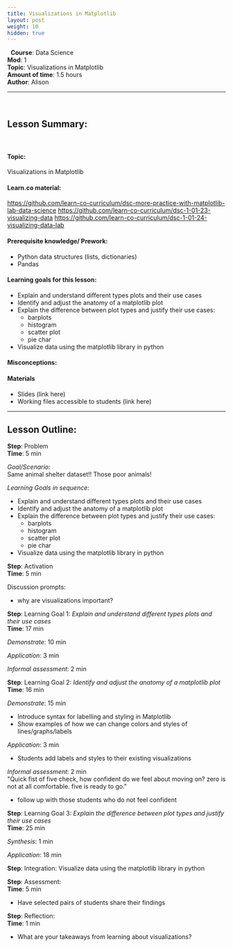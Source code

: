 ```yaml
---
title: Visualizations in Matplotlib
layout: post
weight: 10
hidden: true
---
```

​
​
**Course**: Data Science   <br/>
**Mod**: 1                   <br/>
**Topic**: Visualizations in Matplotlib  <br/>
**Amount of time**: 1.5 hours <br/>
**Author**: Alison
​
​
***
​
## Lesson Summary:
​
#### Topic:
Visualizations in Matplotlib

#### Learn.co material:
https://github.com/learn-co-curriculum/dsc-more-practice-with-matplotlib-lab-data-science
https://github.com/learn-co-curriculum/dsc-1-01-23-visualizing-data
https://github.com/learn-co-curriculum/dsc-1-01-24-visualizing-data-lab

#### Prerequisite knowledge/ Prework:
- Python data structures (lists, dictionaries)
- Pandas

#### Learning goals for this lesson:
- Explain and understand different types plots and their use cases
- Identify and adjust the anatomy of a matplotlib plot
- Explain the difference between plot types and justify their use cases:
  - barplots
  - histogram
  - scatter plot
  -  pie char
- Visualize data using the matplotlib library in python

#### Misconceptions:

#### Materials
- Slides (link here)
- Working files accessible to students (link here)

***

## Lesson Outline:

**Step**: Problem <br/>
**Time**: 5 min

_Goal/Scenario:_<br/>
Same animal shelter dataset!! Those poor animals!

_Learning Goals in sequence:_<br/>
- Explain and understand different types plots and their use cases
- Identify and adjust the anatomy of a matplotlib plot
- Explain the difference between plot types and justify their use cases:
  - barplots
  - histogram
  - scatter plot
  -  pie char
- Visualize data using the matplotlib library in python


**Step**: Activation <br/>
**Time**: 5 min

Discussion prompts:
- why are visualizations important?


**Step**: Learning Goal 1: _Explain and understand different types plots and their use cases_ <br/>
**Time**: 17 min

_Demonstrate_: 10 min <br/>


_Application_: 3 min <br/>


_Informal assessment_: 2 min <br/>


**Step**: Learning Goal 2: _Identify and adjust the anatomy of a matplotlib plot_ <br/>
**Time**: 16 min

_Demonstrate_: 15 min <br/>
- Introduce syntax for labelling and styling in Matplotlib
- Show examples of how we can change colors and styles of lines/graphs/labels

_Application_: 3 min <br/>
- Students add labels and styles to their existing visualizations

_Informal assessment_: 2 min <br/>
"Quick fist of five check, how confident do we feel about moving on? zero is not at all comfortable. five is ready to go."
- follow up with those students who do not feel confident

**Step**: Learning Goal 3: _Explain the difference between plot types and justify their use cases_ <br/>
**Time**: 25 min

_Synthesis_: 1 min <br/>


_Application_: 18 min <br/>


**Step**: Integration: Visualize data using the matplotlib library in python



**Step**: Assessment:  <br/>
**Time**: 5 min<br/>
- Have selected pairs of students share their findings

**Step**: Reflection:  <br/>
**Time**: 1 min <br/>
- What are your takeaways from learning about visualizations?

